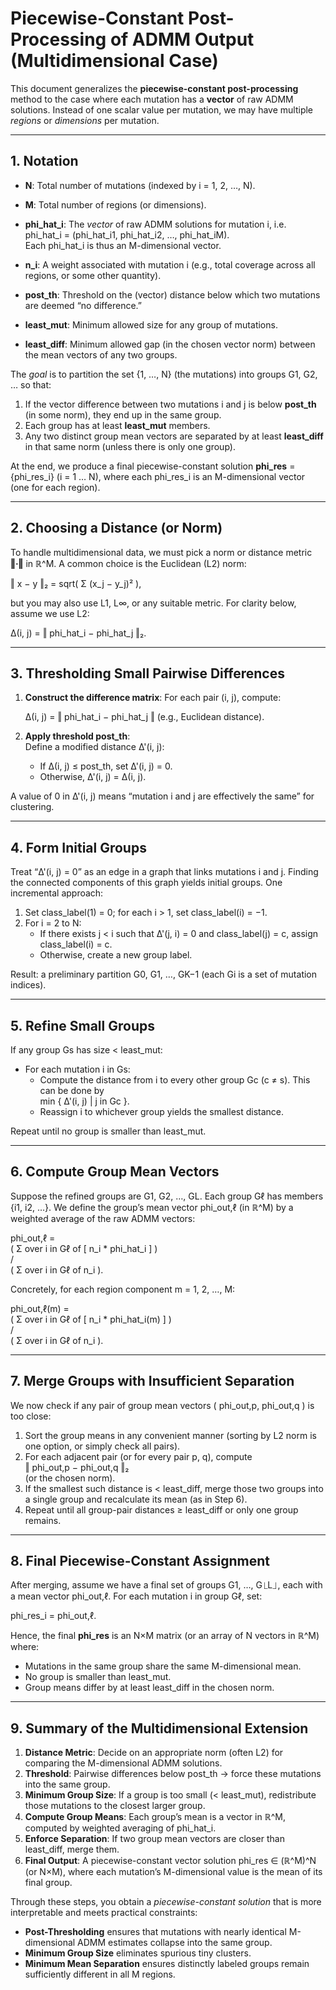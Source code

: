 # Piecewise-Constant Post-Processing of ADMM Output (Multidimensional Case)

This document generalizes the **piecewise-constant post-processing** method to the case where each mutation has a **vector** of raw ADMM solutions. Instead of one scalar value per mutation, we may have multiple *regions* or *dimensions* per mutation.

---

## 1. Notation

- **N**: Total number of mutations (indexed by i = 1, 2, …, N).
- **M**: Total number of regions (or dimensions).
- **phi_hat_i**: The *vector* of raw ADMM solutions for mutation i, i.e.  
  phi_hat_i = (phi_hat_i1, phi_hat_i2, …, phi_hat_iM).  
  Each phi_hat_i is thus an M-dimensional vector.

- **n_i**: A weight associated with mutation i (e.g., total coverage across all regions, or some other quantity).
- **post_th**: Threshold on the (vector) distance below which two mutations are deemed “no difference.”
- **least_mut**: Minimum allowed size for any group of mutations.
- **least_diff**: Minimum allowed gap (in the chosen vector norm) between the mean vectors of any two groups.

The *goal* is to partition the set {1, …, N} (the mutations) into groups G1, G2, … so that:

1. If the vector difference between two mutations i and j is below **post_th** (in some norm), they end up in the same group.  
2. Each group has at least **least_mut** members.  
3. Any two distinct group mean vectors are separated by at least **least_diff** in that same norm (unless there is only one group).

At the end, we produce a final piecewise-constant solution **phi_res** = {phi_res_i} (i = 1 … N), where each phi_res_i is an M-dimensional vector (one for each region).

---

## 2. Choosing a Distance (or Norm)

To handle multidimensional data, we must pick a norm or distance metric **‖·‖** in ℝ^M. A common choice is the Euclidean (L2) norm:

‖ x − y ‖₂ = sqrt( Σ (x_j − y_j)² ),

but you may also use L1, L∞, or any suitable metric. For clarity below, assume we use L2:

Δ(i, j) = ‖ phi_hat_i − phi_hat_j ‖₂.

---

## 3. Thresholding Small Pairwise Differences

1. **Construct the difference matrix**: For each pair (i, j), compute:

   Δ(i, j) = ‖ phi_hat_i − phi_hat_j ‖  (e.g., Euclidean distance).

2. **Apply threshold post_th**:  
   Define a modified distance Δ'(i, j):

   - If Δ(i, j) ≤ post_th, set Δ'(i, j) = 0.  
   - Otherwise, Δ'(i, j) = Δ(i, j).  

A value of 0 in Δ'(i, j) means “mutation i and j are effectively the same” for clustering.

---

## 4. Form Initial Groups

Treat “Δ'(i, j) = 0” as an edge in a graph that links mutations i and j. Finding the connected components of this graph yields initial groups. One incremental approach:

1. Set class_label(1) = 0; for each i > 1, set class_label(i) = −1.  
2. For i = 2 to N:
   - If there exists j < i such that Δ'(j, i) = 0 and class_label(j) = c, assign class_label(i) = c.
   - Otherwise, create a new group label.

Result: a preliminary partition G0, G1, …, GK−1 (each Gi is a set of mutation indices).

---

## 5. Refine Small Groups

If any group Gs has size < least_mut:

- For each mutation i in Gs:
  - Compute the distance from i to every other group Gc (c ≠ s). This can be done by  
    min { Δ'(i, j) | j in Gc }.  
  - Reassign i to whichever group yields the smallest distance.  

Repeat until no group is smaller than least_mut.

---

## 6. Compute Group Mean Vectors

Suppose the refined groups are G1, G2, …, GL. Each group Gℓ has members {i1, i2, …}. We define the group’s mean vector phi_out,ℓ (in ℝ^M) by a weighted average of the raw ADMM vectors:

phi_out,ℓ =  
   ( Σ over i in Gℓ of [ n_i * phi_hat_i ] )  
   /  
   ( Σ over i in Gℓ of n_i ).

Concretely, for each region component m = 1, 2, …, M:

phi_out,ℓ(m) =  
   ( Σ over i in Gℓ of [ n_i * phi_hat_i(m) ] )  
   /  
   ( Σ over i in Gℓ of n_i ).

---

## 7. Merge Groups with Insufficient Separation

We now check if any pair of group mean vectors ( phi_out,p, phi_out,q ) is too close:

1. Sort the group means in any convenient manner (sorting by L2 norm is one option, or simply check all pairs).  
2. For each adjacent pair (or for every pair p, q), compute  
   ‖ phi_out,p − phi_out,q ‖₂  
   (or the chosen norm).  
3. If the smallest such distance is < least_diff, merge those two groups into a single group and recalculate its mean (as in Step 6).  
4. Repeat until all group-pair distances ≥ least_diff or only one group remains.

---

## 8. Final Piecewise-Constant Assignment

After merging, assume we have a final set of groups G1, …, G⎿L⏌, each with a mean vector phi_out,ℓ. For each mutation i in group Gℓ, set:

phi_res_i = phi_out,ℓ.

Hence, the final **phi_res** is an N×M matrix (or an array of N vectors in ℝ^M) where:

- Mutations in the same group share the same M-dimensional mean.
- No group is smaller than least_mut.
- Group means differ by at least least_diff in the chosen norm.

---

## 9. Summary of the Multidimensional Extension

1. **Distance Metric**: Decide on an appropriate norm (often L2) for comparing the M-dimensional ADMM solutions.  
2. **Threshold**: Pairwise differences below post_th → force these mutations into the same group.  
3. **Minimum Group Size**: If a group is too small (< least_mut), redistribute those mutations to the closest larger group.  
4. **Compute Group Means**: Each group’s mean is a vector in ℝ^M, computed by weighted averaging of phi_hat_i.  
5. **Enforce Separation**: If two group mean vectors are closer than least_diff, merge them.  
6. **Final Output**: A piecewise-constant vector solution phi_res ∈ (ℝ^M)^N (or N×M), where each mutation’s M-dimensional value is the mean of its final group.

Through these steps, you obtain a *piecewise-constant solution* that is more interpretable and meets practical constraints:

- **Post-Thresholding** ensures that mutations with nearly identical M-dimensional ADMM estimates collapse into the same group.  
- **Minimum Group Size** eliminates spurious tiny clusters.  
- **Minimum Mean Separation** ensures distinctly labeled groups remain sufficiently different in all M regions.

